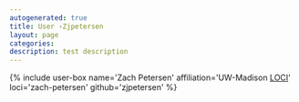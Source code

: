 ```yaml
---
autogenerated: true
title: User ›Zjpetersen
layout: page
categories: 
description: test description
---
```


{% include user-box name='Zach Petersen' affiliation='UW-Madison [LOCI](/orgs/loci)' loci='zach-petersen' github='zjpetersen' %}
